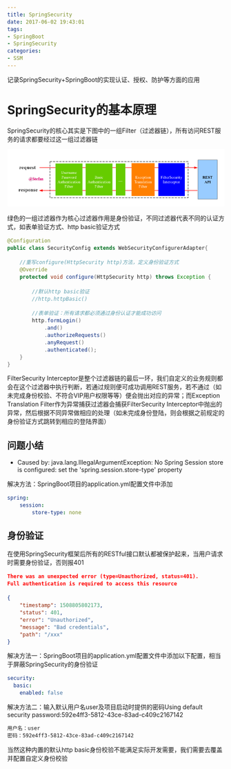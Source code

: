 ```yaml
---
title: SpringSecurity
date: 2017-06-02 19:43:01
tags:
- SpringBoot
- SpringSecurity
categories: 
- SSM
---
```


记录SpringSecurity+SpringBoot的实现认证、授权、防护等方面的应用

<!--more-->

# SpringSecurity的基本原理

SpringSecurity的核心其实是下图中的一组Filter（过滤器链），所有访问REST服务的请求都要经过这一组过滤器链

![png1](/img/SpringSecurity/SpringSecurity.png)

绿色的一组过滤器作为核心过滤器作用是身份验证，不同过滤器代表不同的认证方式，如表单验证方式、http basic验证方式

```java
@Configuration
public class SecurityConfig extends WebSecurityConfigurerAdapter{
	
    //重写configure(HttpSecurity http)方法，定义身份验证方式
    @Override
    protected void configure(HttpSecurity http) throws Exception {
        
        //默认http basic验证
        //http.httpBasic()

        //表单验证：所有请求都必须通过身份认证才能成功访问
        http.formLogin()
            .and()
            .authorizeRequests()
            .anyRequest()
            .authenticated();
    }
}
```

FilterSecurity Interceptor是整个过滤器链的最后一环，我们自定义的业务规则都会在这个过滤器中执行判断，若通过规则便可成功调用REST服务，若不通过（如未完成身份校验、不符合VIP用户权限等等）便会抛出对应的异常；而Exception Translation Filter作为异常捕获过滤器会捕获FilterSecurity Interceptor中抛出的异常，然后根据不同异常做相应的处理（如未完成身份登陆，则会根据之前规定的身份验证方式跳转到相应的登陆界面）

## 问题小结

* Caused by: java.lang.IllegalArgumentException: No Spring Session store is configured: set the 'spring.session.store-type' property

解决方法：SpringBoot项目的application.yml配置文件中添加

```yml
spring: 
    session: 
        store-type: none
```

## 身份验证

在使用SpringSecurity框架后所有的RESTful接口默认都被保护起来，当用户请求时需要身份验证，否则报401

```json
There was an unexpected error (type=Unauthorized, status=401).
Full authentication is required to access this resource

{
    "timestamp": 1508805802173,
    "status": 401,
    "error": "Unauthorized",
    "message": "Bad credentials",
    "path": "/xxx"
}
```

解决方法一：SpringBoot项目的application.yml配置文件中添加以下配置，相当于屏蔽SpringSecurity的身份验证

```yml
security:
  basic:
    enabled: false
```

解决方法二：输入默认用户名user及项目启动时提供的密码Using default security password:592e4ff3-5812-43ce-83ad-c409c2167142

```bash
用户名：user
密码：592e4ff3-5812-43ce-83ad-c409c2167142
```

当然这种内置的默认http basic身份校验不能满足实际开发需要，我们需要去覆盖并配置自定义身份校验

## 







